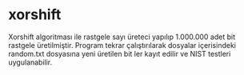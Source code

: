 # xorshift

Xorshift algoritması ile rastgele sayı üreteci yapılıp 1.000.000 adet bit rastgele üretilmiştir.
Program tekrar çalıştırılarak dosyalar içerisindeki random.txt dosyasına yeni üretilen bit ler kayıt edilir ve NIST testleri uygulanabilir.
